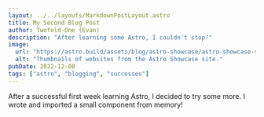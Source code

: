 ```yaml
---
layout: ../../layouts/MarkdownPostLayout.astro
title: My Second Blog Post
author: Twofold-One (Evan)
description: "After learning some Astro, I couldn't stop!"
image:
  url: "https://astro.build/assets/blog/astro-showcase/astro-showcase-screenshot.jpg"
  alt: "Thumbnails of websites from the Astro Showcase site."
pubDate: 2022-12-08
tags: ["astro", "blogging", "successes"]
---
```


After a successful first week learning Astro, I decided to try some more. I wrote and imported a small component from memory!
